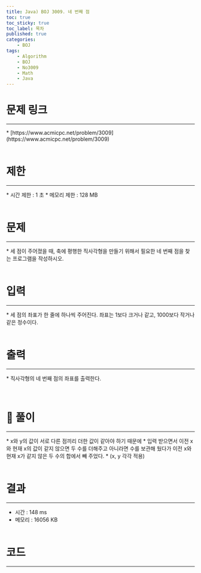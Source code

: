```yaml
---
title: Java) BOJ 3009. 네 번째 점
toc: true
toc_sticky: true
toc_label: 목차
published: true
categories:
    - BOJ
tags:
    - Algorithm
    - BOJ
    - No3009
    - Math
    - Java
---
```


# 문제 링크
<hr>
* [https://www.acmicpc.net/problem/3009](https://www.acmicpc.net/problem/3009)<br><br>
 
# 제한
<hr>
* 시간 제한 : 1 초
* 메모리 제한 : 128 MB<br><br>

# 문제
<hr>
* 세 점이 주어졌을 때, 축에 평행한 직사각형을 만들기 위해서 필요한 네 번째 점을 찾는 프로그램을 작성하시오.<br><br>

# 입력
<hr>
* 세 점의 좌표가 한 줄에 하나씩 주어진다. 좌표는 1보다 크거나 같고, 1000보다 작거나 같은 정수이다.<br><br>

# 출력
<hr>
* 직사각형의 네 번째 점의 좌표를 출력한다.<br><br><br>

# 👀 풀이
<hr>
* x와 y의 값이 서로 다른 점끼리 더한 값이 같아야 하기 때문에 
 * 입력 받으면서 이전 x와 현재 x의 값이 같지 않으면 두 수를 더해주고 아니라면 수를 보관해 뒀다가 이전 x와 현재 x가 같지 않은 두 수의 합에서 빼 주었다.
 * (x, y 각각 적용)<br><br>
 
# 결과 
<hr>

 * 시간 : 148 ms
 * 메모리 : 16056 KB<br><br>
 
# 코드
<hr>

<script src="https://gist.github.com/miro7923/afe7a25ef643fea5a5cb6861ef93fcb8.js"></script>
